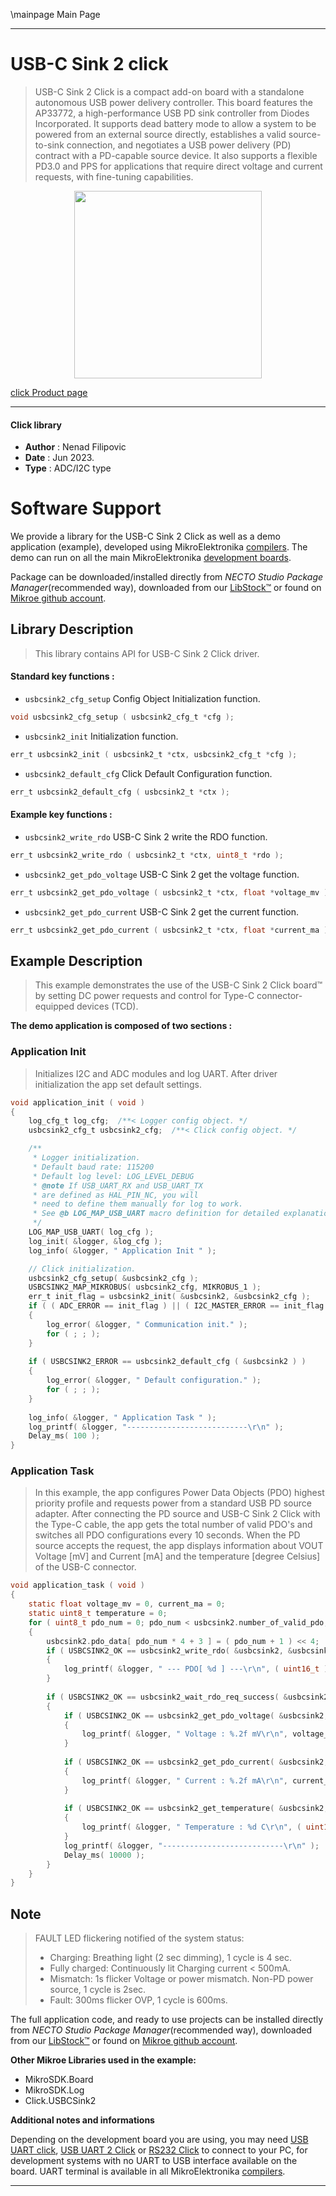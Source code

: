 \mainpage Main Page

---
# USB-C Sink 2 click

> USB-C Sink 2 Click is a compact add-on board with a standalone autonomous USB power delivery controller. 
> This board features the AP33772, a high-performance USB PD sink controller from Diodes Incorporated. 
> It supports dead battery mode to allow a system to be powered from an external source directly, 
> establishes a valid source-to-sink connection, and negotiates a USB power delivery (PD) contract 
> with a PD-capable source device. It also supports a flexible PD3.0 and PPS for applications 
> that require direct voltage and current requests, with fine-tuning capabilities.

<p align="center">
  <img src="https://download.mikroe.com/images/click_for_ide/usbcsink2_click.png" height=300px>
</p>

[click Product page](https://www.mikroe.com/usb-c-sink-2-click)

---


#### Click library

- **Author**        : Nenad Filipovic
- **Date**          : Jun 2023.
- **Type**          : ADC/I2C type


# Software Support

We provide a library for the USB-C Sink 2 Click
as well as a demo application (example), developed using MikroElektronika
[compilers](https://www.mikroe.com/necto-studio).
The demo can run on all the main MikroElektronika [development boards](https://www.mikroe.com/development-boards).

Package can be downloaded/installed directly from *NECTO Studio Package Manager*(recommended way), downloaded from our [LibStock&trade;](https://libstock.mikroe.com) or found on [Mikroe github account](https://github.com/MikroElektronika/mikrosdk_click_v2/tree/master/clicks).

## Library Description

> This library contains API for USB-C Sink 2 Click driver.

#### Standard key functions :

- `usbcsink2_cfg_setup` Config Object Initialization function.
```c
void usbcsink2_cfg_setup ( usbcsink2_cfg_t *cfg );
```

- `usbcsink2_init` Initialization function.
```c
err_t usbcsink2_init ( usbcsink2_t *ctx, usbcsink2_cfg_t *cfg );
```

- `usbcsink2_default_cfg` Click Default Configuration function.
```c
err_t usbcsink2_default_cfg ( usbcsink2_t *ctx );
```

#### Example key functions :

- `usbcsink2_write_rdo` USB-C Sink 2 write the RDO function.
```c
err_t usbcsink2_write_rdo ( usbcsink2_t *ctx, uint8_t *rdo );
```

- `usbcsink2_get_pdo_voltage` USB-C Sink 2 get the voltage function.
```c
err_t usbcsink2_get_pdo_voltage ( usbcsink2_t *ctx, float *voltage_mv );
```

- `usbcsink2_get_pdo_current` USB-C Sink 2 get the current function.
```c
err_t usbcsink2_get_pdo_current ( usbcsink2_t *ctx, float *current_ma );
```

## Example Description

> This example demonstrates the use of the USB-C Sink 2 Click board™ 
> by setting DC power requests and control for Type-C connector-equipped devices (TCD).

**The demo application is composed of two sections :**

### Application Init

> Initializes I2C and ADC modules and log UART.
> After driver initialization the app set default settings.

```c
void application_init ( void )
{
    log_cfg_t log_cfg;  /**< Logger config object. */
    usbcsink2_cfg_t usbcsink2_cfg;  /**< Click config object. */

    /** 
     * Logger initialization.
     * Default baud rate: 115200
     * Default log level: LOG_LEVEL_DEBUG
     * @note If USB_UART_RX and USB_UART_TX 
     * are defined as HAL_PIN_NC, you will 
     * need to define them manually for log to work. 
     * See @b LOG_MAP_USB_UART macro definition for detailed explanation.
     */
    LOG_MAP_USB_UART( log_cfg );
    log_init( &logger, &log_cfg );
    log_info( &logger, " Application Init " );

    // Click initialization.
    usbcsink2_cfg_setup( &usbcsink2_cfg );
    USBCSINK2_MAP_MIKROBUS( usbcsink2_cfg, MIKROBUS_1 );
    err_t init_flag = usbcsink2_init( &usbcsink2, &usbcsink2_cfg );
    if ( ( ADC_ERROR == init_flag ) || ( I2C_MASTER_ERROR == init_flag ) )
    {
        log_error( &logger, " Communication init." );
        for ( ; ; );
    }
    
    if ( USBCSINK2_ERROR == usbcsink2_default_cfg ( &usbcsink2 ) )
    {
        log_error( &logger, " Default configuration." );
        for ( ; ; );
    }
    
    log_info( &logger, " Application Task " );
    log_printf( &logger, "---------------------------\r\n" );
    Delay_ms( 100 );
}
```

### Application Task

> In this example, the app configures Power Data Objects (PDO) 
> highest priority profile and requests power from a standard USB PD source adapter.
> After connecting the PD source and USB-C Sink 2 Click with the Type-C cable,
> the app gets the total number of valid PDO's 
> and switches all PDO configurations every 10 seconds.
> When the PD source accepts the request, the app displays information about 
> VOUT Voltage [mV] and Current [mA] and the temperature [degree Celsius] of the USB-C connector.

```c
void application_task ( void ) 
{
    static float voltage_mv = 0, current_ma = 0;
    static uint8_t temperature = 0;
    for ( uint8_t pdo_num = 0; pdo_num < usbcsink2.number_of_valid_pdo; pdo_num++ )
    {
        usbcsink2.pdo_data[ pdo_num * 4 + 3 ] = ( pdo_num + 1 ) << 4;
        if ( USBCSINK2_OK == usbcsink2_write_rdo( &usbcsink2, &usbcsink2.pdo_data[ pdo_num * 4 ] ) )
        {
            log_printf( &logger, " --- PDO[ %d ] ---\r\n", ( uint16_t ) pdo_num );
        }
        
        if ( USBCSINK2_OK == usbcsink2_wait_rdo_req_success( &usbcsink2 ) )
        {
            if ( USBCSINK2_OK == usbcsink2_get_pdo_voltage( &usbcsink2, &voltage_mv ) )
            {
                log_printf( &logger, " Voltage : %.2f mV\r\n", voltage_mv );
            }
            
            if ( USBCSINK2_OK == usbcsink2_get_pdo_current( &usbcsink2, &current_ma ) )
            {
                log_printf( &logger, " Current : %.2f mA\r\n", current_ma );
            }
            
            if ( USBCSINK2_OK == usbcsink2_get_temperature( &usbcsink2, &temperature ) )
            {
                log_printf( &logger, " Temperature : %d C\r\n", ( uint16_t ) temperature );
            }
            log_printf( &logger, "---------------------------\r\n" );
            Delay_ms( 10000 );
        }
    }
}
```
## Note

> FAULT LED flickering notified of the system status:
>   - Charging: Breathing light (2 sec dimming), 1 cycle is 4 sec.
>   - Fully charged: Continuously lit Charging current < 500mA.
>   - Mismatch: 1s flicker Voltage or power mismatch. Non-PD power source, 1 cycle is 2sec.
>   - Fault: 300ms flicker OVP, 1 cycle is 600ms.

The full application code, and ready to use projects can be installed directly from *NECTO Studio Package Manager*(recommended way), downloaded from our [LibStock&trade;](https://libstock.mikroe.com) or found on [Mikroe github account](https://github.com/MikroElektronika/mikrosdk_click_v2/tree/master/clicks).

**Other Mikroe Libraries used in the example:**

- MikroSDK.Board
- MikroSDK.Log
- Click.USBCSink2

**Additional notes and informations**

Depending on the development board you are using, you may need
[USB UART click](https://www.mikroe.com/usb-uart-click),
[USB UART 2 Click](https://www.mikroe.com/usb-uart-2-click) or
[RS232 Click](https://www.mikroe.com/rs232-click) to connect to your PC, for
development systems with no UART to USB interface available on the board. UART
terminal is available in all MikroElektronika
[compilers](https://shop.mikroe.com/compilers).

---
